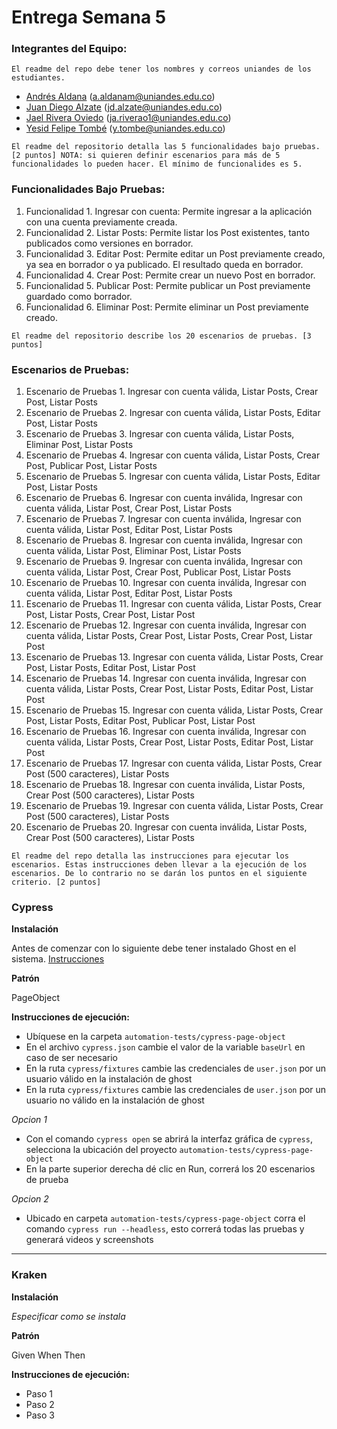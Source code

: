 # Entrega Semana 5

### Integrantes del Equipo:

```
El readme del repo debe tener los nombres y correos uniandes de los estudiantes.
```

- [Andrés Aldana](https://github.com/andalm) (a.aldanam@uniandes.edu.co)
- [Juan Diego Alzate](https://github.com/juandial01) (jd.alzate@uniandes.edu.co)
- [Jael Rivera Oviedo](https://github.com/ja-rivera94) (ja.riverao1@uniandes.edu.co)
- [Yesid Felipe Tombé](https://github.com/Yesidtombe) (y.tombe@uniandes.edu.co)

```
El readme del repositorio detalla las 5 funcionalidades bajo pruebas. [2 puntos] NOTA: si quieren definir escenarios para más de 5 funcionalidades lo pueden hacer. El mínimo de funcionalides es 5.
```

### Funcionalidades Bajo Pruebas:

1. Funcionalidad 1. Ingresar con cuenta: Permite ingresar a la aplicación con una cuenta previamente creada.
2. Funcionalidad 2. Listar Posts: Permite listar los Post existentes, tanto publicados como versiones en borrador.
3. Funcionalidad 3. Editar Post: Permite editar un Post previamente creado, ya sea en borrador o ya publicado. El resultado queda en borrador.
4. Funcionalidad 4. Crear Post: Permite crear un nuevo Post en borrador.
5. Funcionalidad 5. Publicar Post: Permite publicar un Post previamente guardado como borrador.
6. Funcionalidad 6. Eliminar Post: Permite eliminar un Post previamente creado.

```
El readme del repositorio describe los 20 escenarios de pruebas. [3 puntos]
```

### Escenarios de Pruebas:

1. Escenario de Pruebas 1. Ingresar con cuenta válida, Listar Posts, Crear Post, Listar Posts
2. Escenario de Pruebas 2. Ingresar con cuenta válida, Listar Posts, Editar Post, Listar Posts
3. Escenario de Pruebas 3. Ingresar con cuenta válida, Listar Posts, Eliminar Post, Listar Posts
4. Escenario de Pruebas 4. Ingresar con cuenta válida, Listar Posts, Crear Post, Publicar Post, Listar Posts
5. Escenario de Pruebas 5. Ingresar con cuenta válida, Listar Posts, Editar Post, Listar Posts
6. Escenario de Pruebas 6. Ingresar con cuenta inválida, Ingresar con cuenta válida, Listar Post, Crear Post, Listar Posts
7. Escenario de Pruebas 7. Ingresar con cuenta inválida, Ingresar con cuenta válida, Listar Post, Editar Post, Listar Posts
8. Escenario de Pruebas 8. Ingresar con cuenta inválida, Ingresar con cuenta válida, Listar Post, Eliminar Post, Listar Posts
9. Escenario de Pruebas 9. Ingresar con cuenta inválida, Ingresar con cuenta válida, Listar Post, Crear Post, Publicar Post, Listar Posts
10. Escenario de Pruebas 10. Ingresar con cuenta inválida, Ingresar con cuenta válida, Listar Post, Editar Post, Listar Posts
11. Escenario de Pruebas 11. Ingresar con cuenta válida, Listar Posts, Crear Post, Listar Posts, Crear Post, Listar Post
12. Escenario de Pruebas 12. Ingresar con cuenta inválida, Ingresar con cuenta válida, Listar Posts, Crear Post, Listar Posts, Crear Post, Listar Post
13. Escenario de Pruebas 13. Ingresar con cuenta válida, Listar Posts, Crear Post, Listar Posts, Editar Post, Listar Post
14. Escenario de Pruebas 14. Ingresar con cuenta inválida, Ingresar con cuenta válida, Listar Posts, Crear Post, Listar Posts, Editar Post, Listar Post
15. Escenario de Pruebas 15. Ingresar con cuenta válida, Listar Posts, Crear Post, Listar Posts, Editar Post, Publicar Post, Listar Post
16. Escenario de Pruebas 16. Ingresar con cuenta inválida, Ingresar con cuenta válida, Listar Posts, Crear Post, Listar Posts, Editar Post, Listar Post
17. Escenario de Pruebas 17. Ingresar con cuenta válida, Listar Posts, Crear Post (500 caracteres), Listar Posts
18. Escenario de Pruebas 18. Ingresar con cuenta inválida, Listar Posts, Crear Post (500 caracteres), Listar Posts
19. Escenario de Pruebas 19. Ingresar con cuenta válida, Listar Posts, Crear Post (500 caracteres), Listar Posts
20. Escenario de Pruebas 20. Ingresar con cuenta inválida, Listar Posts, Crear Post (500 caracteres), Listar Posts

```
El readme del repo detalla las instrucciones para ejecutar los escenarios. Estas instrucciones deben llevar a la ejecución de los escenarios. De lo contrario no se darán los puntos en el siguiente criterio. [2 puntos]
```

### Cypress

**Instalación**

Antes de comenzar con lo siguiente debe tener instalado Ghost en el sistema. [Instrucciones](https://ghost.org/docs/install/)

**Patrón**

PageObject

**Instrucciones de ejecución:**

- Ubíquese en la carpeta `automation-tests/cypress-page-object`
- En el archivo `cypress.json` cambie el valor de la variable `baseUrl` en caso de ser necesario
- En la ruta `cypress/fixtures` cambie las credenciales de `user.json` por un usuario válido en la instalación de ghost
- En la ruta `cypress/fixtures` cambie las credenciales de `user.json` por un usuario no válido en la instalación de ghost

_Opcion 1_

- Con el comando `cypress open` se abrirá la interfaz gráfica de `cypress`, selecciona la ubicación del proyecto `automation-tests/cypress-page-object`
- En la parte superior derecha dé clic en Run, correrá los 20 escenarios de prueba

_Opcion 2_

- Ubicado en carpeta `automation-tests/cypress-page-object` corra el comando `cypress run --headless`, esto correrá todas las pruebas y generará videos y screenshots

---

### Kraken

**Instalación**

_Especificar como se instala_

**Patrón**

Given When Then

**Instrucciones de ejecución:**

- Paso 1
- Paso 2
- Paso 3
